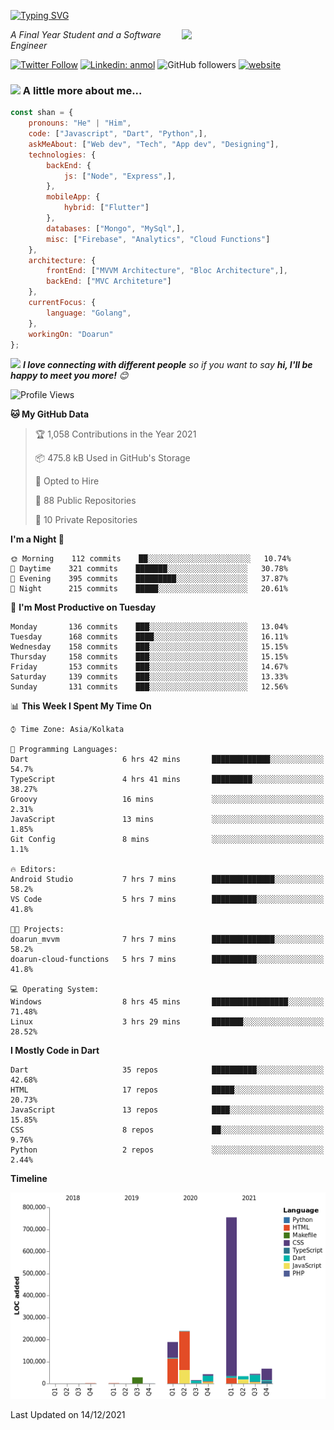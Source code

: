 <!-- <h2>नमस्ते (Namaste)🙏🏻, I'm Shan Shaji! <img src="https://media.giphy.com/media/12oufCB0MyZ1Go/giphy.gif" width="50"></h2> -->
[![Typing SVG](https://readme-typing-svg.herokuapp.com?lines=Hey%2C+I'm+Shan;I+am+a+Full+Stack+Developer)](https://git.io/typing-svg)

<img align='right' src="https://media.giphy.com/media/M9gbBd9nbDrOTu1Mqx/giphy.gif" width="230">
<p><em>A Final Year Student and a Software Engineer</em></p>

[![Twitter Follow](https://img.shields.io/twitter/follow/shan__shaji?style=flat)](https://twitter.com/intent/follow?screen_name=shan__shaji)
[![Linkedin: anmol](https://img.shields.io/badge/shan-shaji?style=flat-square&logo=Linkedin&logoColor=white&link=https://www.linkedin.com/in/shan-shaji/)](https://www.linkedin.com/in/shan-shaji/)
![GitHub followers](https://img.shields.io/github/followers/shan-shaji?label=Follow&style=social)
[![website](https://img.shields.io/badge/Website-46a2f1.svg?&style=flat-square&logo=Google-Chrome&logoColor=white&link=http://shan-shaji.github.io/)](http://shan-shaji.github.io/)



### <img src="https://media.giphy.com/media/VgCDAzcKvsR6OM0uWg/giphy.gif" width="50"> A little more about me...  

```javascript
const shan = {
    pronouns: "He" | "Him",
    code: ["Javascript", "Dart", "Python",],
    askMeAbout: ["Web dev", "Tech", "App dev", "Designing"],
    technologies: {
        backEnd: {
            js: ["Node", "Express",],
        },
        mobileApp: {
            hybrid: ["Flutter"]
        },
        databases: ["Mongo", "MySql",],
        misc: ["Firebase", "Analytics", "Cloud Functions"]
    },
    architecture: {
        frontEnd: ["MVVM Architecture", "Bloc Architecture",],
        backEnd: ["MVC Architeture"]
    },
    currentFocus: {
        language: "Golang",
    },
    workingOn: "Doarun"
};
```

<img src="https://media.giphy.com/media/LnQjpWaON8nhr21vNW/giphy.gif" width="60"> <em><b>I love connecting with different people</b> so if you want to say <b>hi, I'll be happy to meet you more!</b> 😊</em>


<!--START_SECTION:waka-->
![Profile Views](http://img.shields.io/badge/Profile%20Views-5-blue)

**🐱 My GitHub Data** 

> 🏆 1,058 Contributions in the Year 2021
 > 
> 📦 475.8 kB Used in GitHub's Storage 
 > 
> 💼 Opted to Hire
 > 
> 📜 88 Public Repositories 
 > 
> 🔑 10 Private Repositories  
 > 
**I'm a Night 🦉** 

```text
🌞 Morning    112 commits    ██░░░░░░░░░░░░░░░░░░░░░░░   10.74% 
🌆 Daytime    321 commits    ███████░░░░░░░░░░░░░░░░░░   30.78% 
🌃 Evening    395 commits    █████████░░░░░░░░░░░░░░░░   37.87% 
🌙 Night      215 commits    █████░░░░░░░░░░░░░░░░░░░░   20.61%

```
📅 **I'm Most Productive on Tuesday** 

```text
Monday       136 commits    ███░░░░░░░░░░░░░░░░░░░░░░   13.04% 
Tuesday      168 commits    ████░░░░░░░░░░░░░░░░░░░░░   16.11% 
Wednesday    158 commits    ███░░░░░░░░░░░░░░░░░░░░░░   15.15% 
Thursday     158 commits    ███░░░░░░░░░░░░░░░░░░░░░░   15.15% 
Friday       153 commits    ███░░░░░░░░░░░░░░░░░░░░░░   14.67% 
Saturday     139 commits    ███░░░░░░░░░░░░░░░░░░░░░░   13.33% 
Sunday       131 commits    ███░░░░░░░░░░░░░░░░░░░░░░   12.56%

```


📊 **This Week I Spent My Time On** 

```text
⌚︎ Time Zone: Asia/Kolkata

💬 Programming Languages: 
Dart                     6 hrs 42 mins       █████████████░░░░░░░░░░░░   54.7% 
TypeScript               4 hrs 41 mins       █████████░░░░░░░░░░░░░░░░   38.27% 
Groovy                   16 mins             ░░░░░░░░░░░░░░░░░░░░░░░░░   2.31% 
JavaScript               13 mins             ░░░░░░░░░░░░░░░░░░░░░░░░░   1.85% 
Git Config               8 mins              ░░░░░░░░░░░░░░░░░░░░░░░░░   1.1%

🔥 Editors: 
Android Studio           7 hrs 7 mins        ██████████████░░░░░░░░░░░   58.2% 
VS Code                  5 hrs 7 mins        ██████████░░░░░░░░░░░░░░░   41.8%

🐱‍💻 Projects: 
doarun_mvvm              7 hrs 7 mins        ██████████████░░░░░░░░░░░   58.2% 
doarun-cloud-functions   5 hrs 7 mins        ██████████░░░░░░░░░░░░░░░   41.8%

💻 Operating System: 
Windows                  8 hrs 45 mins       █████████████████░░░░░░░░   71.48% 
Linux                    3 hrs 29 mins       ███████░░░░░░░░░░░░░░░░░░   28.52%

```

**I Mostly Code in Dart** 

```text
Dart                     35 repos            ██████████░░░░░░░░░░░░░░░   42.68% 
HTML                     17 repos            █████░░░░░░░░░░░░░░░░░░░░   20.73% 
JavaScript               13 repos            ████░░░░░░░░░░░░░░░░░░░░░   15.85% 
CSS                      8 repos             ██░░░░░░░░░░░░░░░░░░░░░░░   9.76% 
Python                   2 repos             ░░░░░░░░░░░░░░░░░░░░░░░░░   2.44%

```


**Timeline**

![Chart not found](https://raw.githubusercontent.com/shan-shaji/shan-shaji/master/charts/bar_graph.png) 


 Last Updated on 14/12/2021
<!--END_SECTION:waka-->

